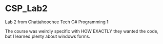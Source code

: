 # CSP_Lab2
Lab 2 from Chattahoochee Tech C# Programming 1


The course was weirdly specific with HOW EXACTLY they wanted the code, but I learned plenty about windows forms.
